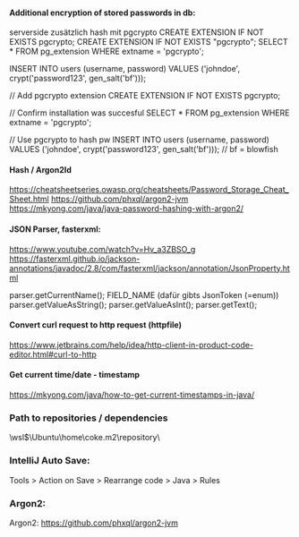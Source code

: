 #### Additional encryption of stored passwords in db:

serverside zusätzlich hash mit pgcrypto
CREATE EXTENSION IF NOT EXISTS pgcrypto;
CREATE EXTENSION IF NOT EXISTS "pgcrypto";
SELECT * FROM pg_extension WHERE extname = 'pgcrypto';

INSERT INTO users (username, password)
VALUES ('johndoe', crypt('password123', gen_salt('bf')));

// Add pgcrypto extension
CREATE EXTENSION IF NOT EXISTS pgcrypto;

// Confirm installation was succesful
SELECT * FROM pg_extension WHERE extname = 'pgcrypto';

// Use pgcrypto to hash pw
INSERT INTO users (username, password)
VALUES ('johndoe', crypt('password123', gen_salt('bf'))); // bf = blowfish

#### Hash / Argon2Id

https://cheatsheetseries.owasp.org/cheatsheets/Password_Storage_Cheat_Sheet.html
https://github.com/phxql/argon2-jvm
https://mkyong.com/java/java-password-hashing-with-argon2/

#### JSON Parser, fasterxml:

https://www.youtube.com/watch?v=Hv_a3ZBSO_g
https://fasterxml.github.io/jackson-annotations/javadoc/2.8/com/fasterxml/jackson/annotation/JsonProperty.html

parser.getCurrentName(); FIELD_NAME (dafür gibts JsonToken (=enum))
parser.getValueAsString();
parser.getValueAsInt();
parser.getText();

#### Convert curl request to http request (httpfile)

https://www.jetbrains.com/help/idea/http-client-in-product-code-editor.html#curl-to-http

#### Get current time/date - timestamp

https://mkyong.com/java/how-to-get-current-timestamps-in-java/

### Path to repositories / dependencies
\\wsl$\Ubuntu\home\coke\.m2\repository\

### IntelliJ Auto Save:
Tools > Action on Save > Rearrange code > Java > Rules

### Argon2:
Argon2: https://github.com/phxql/argon2-jvm